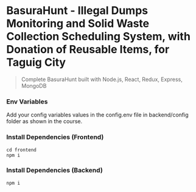 # BasuraHunt - Illegal Dumps Monitoring and Solid Waste Collection Scheduling System, with Donation of Reusable Items, for Taguig City 

> Complete BasuraHunt built with Node.js, React, Redux, Express, MongoDB



### Env Variables

Add your config variables values in the config.env file in backend/config folder as shown in the course.

### Install Dependencies (Frontend)

```
cd frontend
npm i
```

### Install Dependencies (Backend)

```
npm i
```

